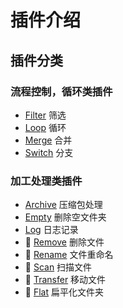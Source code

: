 # 插件介绍

## 插件分类

### 流程控制，循环类插件

- [Filter](./control/filter.md) 筛选
- [Loop](./control/loop.md) 循环
- [Merge](./control/merge.md) 合并
- [Switch](./control/switch.md) 分支

### 加工处理类插件

+ [Archive](./archive.md) 压缩包处理
+ [Empty](./empty.md) 删除空文件夹
+ [Log](./log.md) 日志记录
+ 🚧 [Remove](./remove.md) 删除文件
+ 🚧 [Rename](./rename.md) 文件重命名
+ 🚧 [Scan](./scan.md) 扫描文件
+ 🚧 [Transfer](./transfer.md) 移动文件
+ 🚧 [Flat](./flat.md) 扁平化文件夹